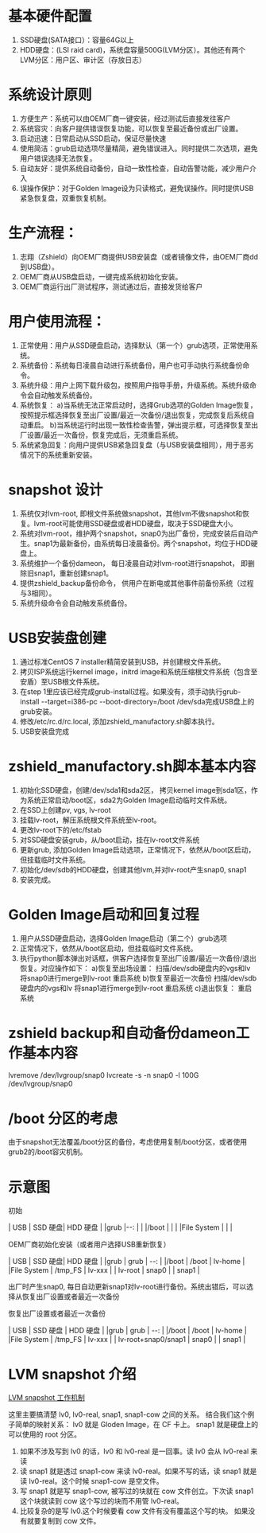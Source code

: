 
基本硬件配置
============
1. SSD硬盘(SATA接口）：容量64G以上
2. HDD硬盘：(LSI raid card)，系统盘容量500G(LVM分区）。其他还有两个LVM分区：用户区、审计区（存放日志）

系统设计原则
============
1. 方便生产：系统可以由OEM厂商一键安装，经过测试后直接发往客户
2. 系统容灾：向客户提供错误恢复功能，可以恢复至最近备份或出厂设置。
3. 启动迅速：日常启动从SSD启动，保证尽量快速
4. 使用简洁：grub启动选项尽量精简，避免错误进入。同时提供二次选项，避免用户错误选择无法恢复。 
5. 自动友好：提供系统自动备份，自动一致性检查，自动告警功能，减少用户介入
6. 误操作保护：对于Golden Image设为只读格式，避免误操作。同时提供USB紧急恢复盘，双重恢复机制。 

生产流程：
==========
1. 志翔（Zshield）向OEM厂商提供USB安装盘（或者镜像文件，由OEM厂商dd到USB盘）。 
2. OEM厂商从USB盘启动，一键完成系统初始化安装。
3. OEM厂商运行出厂测试程序，测试通过后，直接发货给客户

用户使用流程：
=============
1. 正常使用：用户从SSD硬盘启动，选择默认（第一个）grub选项，正常使用系统。
2. 系统备份：系统每日凌晨自动进行系统备份，用户也可手动执行系统备份命令。
3. 系统升级：用户上网下载升级包，按照用户指导手册，升级系统。系统升级命令会自动触发系统备份。
4. 系统恢复：
							a)当系统无法正常启动时，选择Grub选项的Golden Image恢复，按照提示框选择恢复至出厂设置/最近一次备份/退出恢复，完成恢复后系统自动重启。
							b)当系统运行时出现一致性检查告警，弹出提示框，可选择恢复至出厂设置/最近一次备份，恢复完成后，无须重启系统。
5. 系统紧急回复：向用户提供USB紧急回复盘（与USB安装盘相同），用于恶劣情况下的系统重新安装。 
					
snapshot 设计
================
1. 系统仅对lvm-root, 即根文件系统做snapshot，其他lvm不做snapshot和恢复。lvm-root可能使用SSD硬盘或者HDD硬盘，取决于SSD硬盘大小。
2. 系统对lvm-root，维护两个snapshot，snap0为出厂备份，完成安装后自动产生。snap1为最新备份，由系统每日凌晨备份。两个snapshot，均位于HDD硬盘上。 
3. 系统维护一个备份dameon， 每日凌晨自动对lvm-root进行snapshot， 即删除旧snap1，重新创建snap1。
4. 提供zshield_backup备份命令， 供用户在断电或其他事件前备份系统（过程与3相同）。
5. 系统升级命令会自动触发系统备份。

USB安装盘创建
===================
1. 通过标准CentOS 7 installer精简安装到USB，并创建根文件系统。
2. 拷贝ISP系统运行kernel image，initrd image和系统压缩根文件系统（包含至安盾）至USB根文件系统。
3. 在step 1里应该已经完成grub-install过程。如果没有，须手动执行grub-install --target=i386-pc --boot-directory=/boot /dev/sda完成USB盘上的grub安装。
4. 修改/etc/rc.d/rc.local, 添加zshield_manufactory.sh脚本执行。
5. USB安装盘完成

zshield_manufactory.sh脚本基本内容
===================
1. 初始化SSD硬盘，创建/dev/sda1和sda2区， 拷贝kernel image到sda1区，作为系统正常启动/boot区，sda2为Golden Image启动临时文件系统。
2. 在SSD上创建pv, vgs, lv-root
3. 挂载lv-root，解压系统根文件系统至lv-root。 
4. 更改lv-root下的/etc/fstab
5. 对SSD硬盘安装grub，从/boot启动，挂在lv-root文件系统
6. 更新grub, 添加Golden Image启动选项，正常情况下，依然从/boot区启动，但挂载临时文件系统。
7. 初始化/dev/sdb的HDD硬盘，创建其他lvm,并对lv-root产生snap0, snap1
8. 安装完成。

Golden Image启动和回复过程
===================
1. 用户从SSD硬盘启动，选择Golden Image启动（第二个）grub选项
2. 正常情况下，依然从/boot区启动，但挂载临时文件系统。
3. 执行python脚本弹出对话框，供客户选择恢复至出厂设置/最近一次备份/退出恢复。对应操作如下：
	 a)恢复至出场设置：
				扫描/dev/sdb硬盘内的vgs和lv
				将snap0进行merge到lv-root
				重启系统
	 b)恢复至最近一次备份 
				扫描/dev/sdb硬盘内的vgs和lv
				将snap1进行merge到lv-root
				重启系统
	 c)退出恢复：
	      重启系统			


zshield backup和自动备份dameon工作基本内容
===================
lvremove /dev/lvgroup/snap0
lvcreate -s -n snap0 -l 100G /dev/lvgroup/snap0


/boot 分区的考虑
================
由于snapshot无法覆盖/boot分区的备份，考虑使用复制/boot分区，或者使用grub2的/boot容灾机制。


示意图
============

初始

| USB         | SSD 硬盘|  HDD 硬盘 |
|grub         |--:      |						|
|/boot        |  				|						|
|File System  | 				|						|


OEM厂商初始化安装（或者用户选择USB重新恢复）

| USB         | SSD 硬盘|  HDD 硬盘 |
|grub         | grub    |	 --:			|
|/boot        | /boot		|	lv-home		|
|File System  | /tmp_FS	|	lv-xxx		|
							| lv-root | snap0			|
												| snap1			|

出厂时产生snap0, 每日自动更新snap1对lv-root进行备份。系统出错后，可以选择从恢复出厂设置或者最近一次备份

恢复出厂设置或者最近一次备份

| USB         | SSD 硬盘						|  HDD 硬盘 |
|grub         | grub    						|	 --:			|
|/boot        | /boot								|	lv-home		|
|File System  | /tmp_FS							|	lv-xxx		|
							| lv-root+snap0/snap1 | snap0			|
																		| snap1			|


LVM snapshot 介绍
================
[LVM snapshot 工作机制](https://www.clevernetsystems.com/lvm-snapshots-explained/)

这里主要搞清楚 lv0, lv0-real, snap1, snap1-cow 之间的关系。
结合我们这个例子简单的映射关系：
lv0 就是 Gloden Image，在 CF 卡上。 
snap1 就是硬盘上的可以使用的 root 分区。


1. 如果不涉及写到 lv0 的话，lv0 和 lv0-real 是一回事。读 lv0 会从 lv0-real 来读
2. 读 snap1 就是透过 snap1-cow 来读 lv0-real。如果不写的话，读 snap1 就是读
   lv0-real。这个时候 snap1-cow 是空文件。
3. 写 snap1 就是写 snap1-cow, 被写过的块就在 cow 文件创立。下次读 snap1 这个块就读到
  cow 这个写过的块而不用管 lv0-real。
4. 比较复杂的是写 lv0.这个时候要看 cow 文件有没有覆盖这个写的块。
  如果没有就要复制到 cow 文件。

